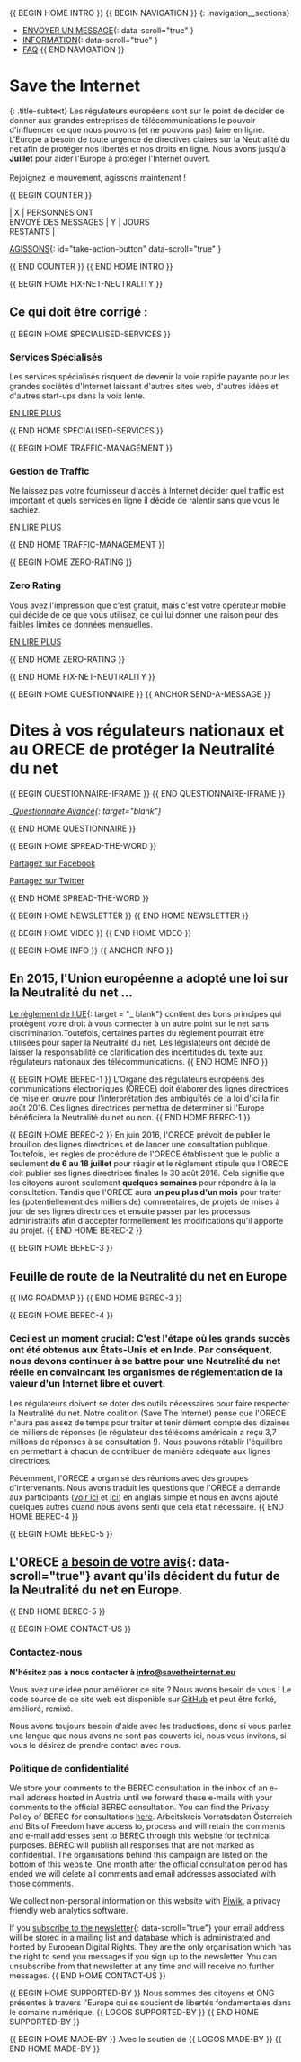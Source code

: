 {{ BEGIN HOME INTRO }}
{{ BEGIN NAVIGATION }}
{: .navigation__sections}
- [ENVOYER UN MESSAGE](#send-a-message){: data-scroll="true" }
- [INFORMATION](#info){: data-scroll="true" }
- [FAQ](faq)
{{ END NAVIGATION }}

# Save the Internet

{: .title-subtext}
Les régulateurs européens sont sur le point de décider de donner aux grandes entreprises de télécommunications le pouvoir d'influencer ce que nous pouvons (et ne pouvons pas) faire en ligne. L'Europe a besoin de toute urgence de directives claires sur la Neutralité du net
afin de protéger nos libertés et nos droits en ligne. Nous avons jusqu'à __Juillet__ pour aider l'Europe à protéger l'Internet ouvert.
<br><br>
Rejoignez le mouvement, agissons maintenant !

{{ BEGIN COUNTER }}

| X | PERSONNES ONT <br> ENVOYÉ DES MESSAGES | Y | JOURS <br> RESTANTS |

[AGISSONS](#send-a-message){: id="take-action-button" data-scroll="true" }

{{ END COUNTER }}
{{ END HOME INTRO }}

{{ BEGIN HOME FIX-NET-NEUTRALITY }}

## Ce qui doit être corrigé :

{{ BEGIN HOME SPECIALISED-SERVICES }}

### Services Spécialisés

Les services spécialisés risquent de devenir la voie rapide payante pour les grandes sociétés d'Internet laissant d'autres sites web, d'autres idées et d'autres start-ups dans la voix lente.

[EN LIRE PLUS](faq/#what-are-specialised-services)

{{ END HOME SPECIALISED-SERVICES }}

{{ BEGIN HOME TRAFFIC-MANAGEMENT }}

### Gestion de Traffic

Ne laissez pas votre fournisseur d'accès à Internet décider quel traffic est important et quels services en ligne il décide de ralentir sans que vous le sachiez.

[EN LIRE PLUS](faq/#what-is-traffic-management)

{{ END HOME TRAFFIC-MANAGEMENT }}

{{ BEGIN HOME ZERO-RATING }}

### Zero Rating

Vous avez l'impression que c'est gratuit, mais c'est votre opérateur mobile qui décide de ce que vous utilisez, ce qui lui donner une raison pour des faibles limites de données mensuelles.

[EN LIRE PLUS](faq/#what-is-zero-rating)

{{ END HOME ZERO-RATING }}

{{ END HOME FIX-NET-NEUTRALITY }}


{{ BEGIN HOME QUESTIONNAIRE }}
{{ ANCHOR SEND-A-MESSAGE }}

# Dites à vos régulateurs nationaux et <br> au ORECE de protéger la Neutralité du net

{{ BEGIN QUESTIONNAIRE-IFRAME }}
{{ END QUESTIONNAIRE-IFRAME }}

__[Questionnaire Avancé](https://consultation.savetheinternet.eu/advanced/){: target="_blank"}__


{{ END HOME QUESTIONNAIRE }}

{{ BEGIN HOME SPREAD-THE-WORD }}

[Partagez sur Facebook](http://www.facebook.com/sharer/sharer.php?s=100&p%5Burl%5D=http://www.savetheinternet.eu/&p%5Bimages%5D%5B0%5D=http://www.savetheinternet.eu/img/thumbnail.png&p%5Btitle%5D=Help%20Save%20the%20Internet&p%5Bsummary%5D=Your%20freedom%20online%20is%20threatened%20by%20EU%20proposals.%20The%20fight%20for%20an%20open%20Internet%20is%20happening%20right%20now%20in%20Brussels.)

[Partagez sur Twitter](https://twitter.com/intent/tweet?text=Help%20save%20the%20internet.%20Tell%20your%20regulator%20to%20safeguard%20net%20neutrality.%20http%3A%2F%2Fwww.savetheinternet.eu%2F%20%23SaveTheInternet)

{{ END HOME SPREAD-THE-WORD }}

{{ BEGIN HOME NEWSLETTER }}
{{ END HOME NEWSLETTER }}

{{ BEGIN HOME VIDEO }}
{{ END HOME VIDEO }}

{{ BEGIN HOME INFO }}
{{ ANCHOR INFO }}
## En 2015, l'Union européenne a adopté une loi sur la Neutralité du net ...

[Le règlement de l'UE](http://eur-lex.europa.eu/legal-content/FR/TXT/?uri=CELEX:32015R2120){: target = "_ blank"} contient des bons principes qui protègent votre droit à vous connecter à un autre point sur le net sans discrimination.Toutefois, certaines parties du règlement pourrait être utilisées pour saper la Neutralité du net. Les législateurs ont décidé de laisser la responsabilité de clarification des incertitudes du texte aux régulateurs nationaux des télécommunications.
{{ END HOME INFO }}


{{ BEGIN HOME BEREC-1 }}
L'Organe des régulateurs européens des communications électroniques (ORECE) doit élaborer des lignes directrices de mise en œuvre pour l'interprétation des ambiguïtés de la loi d'ici la fin août 2016. Ces lignes directrices permettra de déterminer si l'Europe bénéficiera la Neutralité du net ou non.
{{ END HOME BEREC-1 }}

{{ BEGIN HOME BEREC-2 }}
En juin 2016, l'ORECE prévoit de publier le brouillon des lignes directrices et de lancer une consultation publique. Toutefois, les règles de procédure de l'ORECE établissent que le public a seulement __du 6 au 18 juillet__ pour réagir et le règlement stipule que l'ORECE doit publier ses lignes directrices finales le 30 août 2016. Cela signifie que les citoyens auront seulement __quelques semaines__ pour répondre à la la consultation. Tandis que l'ORECE aura __un peu plus d'un mois__ pour traiter les (potentiellement des milliers de) commentaires, de projets de mises à jour de ses lignes directrices et ensuite passer par les processus administratifs afin d'accepter formellement les modifications qu'il apporte au projet.
{{ END HOME BEREC-2 }}

{{ BEGIN HOME BEREC-3 }}
## Feuille de route de la Neutralité du net en Europe
{{ IMG ROADMAP }}
{{ END HOME BEREC-3 }}

{{ BEGIN HOME BEREC-4 }}
### __Ceci est un moment crucial: C'est l'étape où les grands succès ont été obtenus aux États-Unis et en Inde. Par conséquent, nous devons continuer à se battre pour une Neutralité du net réelle en convaincant les organismes de réglementation de la valeur d'un Internet libre et ouvert.__

Les régulateurs doivent se doter des outils nécessaires pour faire respecter la Neutralité du net. Notre coalition (Save The Internet) pense que l'ORECE n'aura pas assez de temps pour traiter et tenir dûment compte des dizaines de milliers de réponses (le régulateur des télécoms américain a reçu 3,7 millions de réponses à sa consultation !). Nous pouvons rétablir l'équilibre en permettant à chacun de contribuer de manière adéquate aux lignes directrices.

Récemment, l'ORECE a organisé des réunions avec des groupes d'intervenants. Nous avons traduit les questions que l'ORECE a demandé aux participants ([voir ici](https://edri.org/edris-first-input-on-net-neutrality-guidelines/) et [ici](https://www.accessnow.org/rekindling-net-neutrality-our-meeting-with-eus-telecoms-regulators/)) en anglais simple et nous en avons ajouté quelques autres quand nous avons senti que cela était nécessaire.
{{ END HOME BEREC-4 }}

{{ BEGIN HOME BEREC-5 }}
## L'ORECE [a besoin de votre avis](#send-a-message){: data-scroll="true"} avant qu'ils décident du futur de la Neutralité du net en Europe.
{{ END HOME BEREC-5 }}

{{ BEGIN HOME CONTACT-US }}
### Contactez-nous

__N'hésitez pas à nous contacter à [infro@savetheinternet.eu](mailto:info@savetheinternet.eu)__

Vous avez une idée pour améliorer ce site ? Nous avons besoin de vous ! Le code source de ce site web est disponible sur [GitHub](https://github.com/Netzfreiheit/STI-UI) et peut être forké, amélioré, remixé.

Nous avons toujours besoin d'aide avec les traductions, donc si vous parlez une langue que nous avons ne sont pas couverts ici, nous vous invitons, si vous le désirez de prendre contact avec nous.

### Politique de confidentialité

We store your comments to the BEREC consultation in the inbox of an e-mail address hosted in Austria until we forward these e-mails with your comments to the official BEREC consultation. You can find the Privacy Policy of BEREC for consultations [here](http://berec.europa.eu/eng/document_register/subject_matter/berec_office/download/0/4615-privacy-statement-berec-office-policy-do_0.pdf). Arbeitskreis Vorratsdaten Österreich and Bits of Freedom have access to, process and will retain the comments and e-mail addresses sent to BEREC through this website for technical purposes. BEREC will publish all responses that are not marked as confidential. The organisations behind this campaign are listed on the bottom of this website. One month after the official consultation period has ended we will delete all comments and email addresses associated with those comments.

We collect non-personal information on this website with [Piwik](https://piwik.org/), a privacy friendly web analytics software.

If you [subscribe to the newsletter](#subscribe-to-newsletter){: data-scroll="true"} your email address will be stored in a mailing list and database which is administrated and hosted by European Digital Rights. They are the only organisation which has the right to send you messages if you sign up to the newsletter. You can unsubscribe from that newsletter at any time and will receive no further messages. 
{{ END HOME CONTACT-US }}

{{ BEGIN HOME SUPPORTED-BY }}
Nous sommes des citoyens et ONG présentes à travers l'Europe qui se soucient de libertés fondamentales dans le domaine numérique.
{{ LOGOS SUPPORTED-BY }}
{{ END HOME SUPPORTED-BY }}

{{ BEGIN HOME MADE-BY }}
Avec le soutien de
{{ LOGOS MADE-BY }}
{{ END HOME MADE-BY }}
